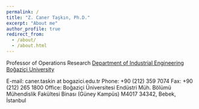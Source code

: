 ```yaml
---
permalink: /
title: "Z. Caner Taşkın, Ph.D."
excerpt: "About me"
author_profile: true
redirect_from: 
  - /about/
  - /about.html
---
```


Professor of Operations Research
[Department of Industrial Engineering](https://ie.bogazici.edu.tr)
[Boğaziçi University](https://www.bogazici.edu.tr)

E-mail: caner.taskin at bogazici.edu.tr
Phone: +90 (212) 359 7074
Fax: +90 (212) 265 1800
Office:
Boğaziçi Üniversitesi Endüstri Müh. Bölümü
Mühendislik Fakültesi Binası (Güney Kampüs) M4017
34342, Bebek, İstanbul

